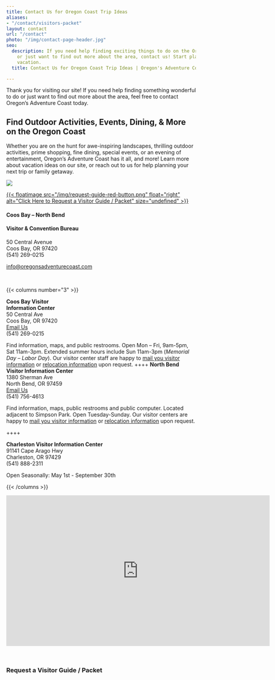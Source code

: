 ```yaml
---
title: Contact Us for Oregon Coast Trip Ideas
aliases:
- "/contact/visitors-packet"
layout: contact
url: "/contact"
photo: "/img/contact-page-header.jpg"
seo:
  description: If you need help finding exciting things to do on the Oregon Coast
    or just want to find out more about the area, contact us! Start planning your
    vacation.
  title: Contact Us for Oregon Coast Trip Ideas | Oregon's Adventure Coast

---
```

Thank you for visiting our site! If you need help finding something wonderful to do or just want to find out more about the area, feel free to contact Oregon’s Adventure Coast today.

## Find Outdoor Activities, Events, Dining, & More on the Oregon Coast

Whether you are on the hunt for awe-inspiring landscapes, thrilling outdoor activities, prime shopping, fine dining, special events, or an evening of entertainment, Oregon’s Adventure Coast has it all, and more! Learn more about vacation ideas on our site, or reach out to us for help planning your next trip or family getaway.

[![](/img/christmas-at-the-coast-695-banner.jpg)](/event/christmas-at-the-coast)

[ {{< floatimage src="/img/request-guide-red-button.png" float="right" alt="Click Here to Request a Visitor Guide / Packet" size="undefined" >}} ](#contactform)

#### Coos Bay – North Bend

#### Visitor & Convention Bureau

50 Central Avenue  
Coos Bay, OR 97420  
(541) 269-0215

[info@oregonsadventurecoast.com](mailto:info@oregonsadventurecoast.com)

<p> </p>

{{< columns number="3" >}}

**Coos Bay Visitor**  
**Information Center**  
50 Central Ave  
Coos Bay, OR 97420  
[Email Us](mailto:info@oregonsadventurecoast.com)  
(541) 269-0215

Find information, maps, and public restrooms. Open Mon – Fri, 9am-5pm, Sat 11am-3pm. Extended summer hours include Sun 11am-3pm (_Memorial Day – Labor Day_). Our visitor center staff are happy to [mail you visitor information](#contactform) or [relocation information](/relocation-info-request/#relocationform) upon request.
\++++
**North Bend Visitor Information Center**  
1380 Sherman Ave  
North Bend, OR 97459  
[Email Us](mailto:nbinfo@northbendcity.org)  
(541) 756-4613

Find information, maps, public restrooms and public computer. Located adjacent to Simpson Park. Open Tuesday-Sunday. Our visitor centers are happy to [mail you visitor information](https://www.oregonsadventurecoast.com/contact/#contactform) or [relocation information](https://www.oregonsadventurecoast.com/relocation-info-request/#relocationform) upon request.

\++++

**Charleston Visitor Information Center**  
91141 Cape Arago Hwy  
Charleston, OR 97429  
(541) 888-2311

Open Seasonally: May 1st - September 30th

{{< /columns >}}

<iframe src="https://www.google.com/maps/embed?pb=!1m14!1m8!1m3!1d46417.20329304691!2d-124.28108247456056!3d43.35453745830142!3m2!1i1024!2i768!4f13.1!3m3!1m2!1s0x54c38681fb0c3923%3A0x56b689b37557b1ec!2sCoos+Bay+-+North+Bend+Visitor+and+Convention+Bureau!5e0!3m2!1sen!2sus!4v1533261555779" width="700" height="400" frameborder="0" style="border:0" allowfullscreen></iframe>

<a name="contactform"></a>

<p> </p>

### Request a Visitor Guide / Packet

<script type="text/javascript" src="https://form.jotform.com/jsform/83057765788172"></script>
